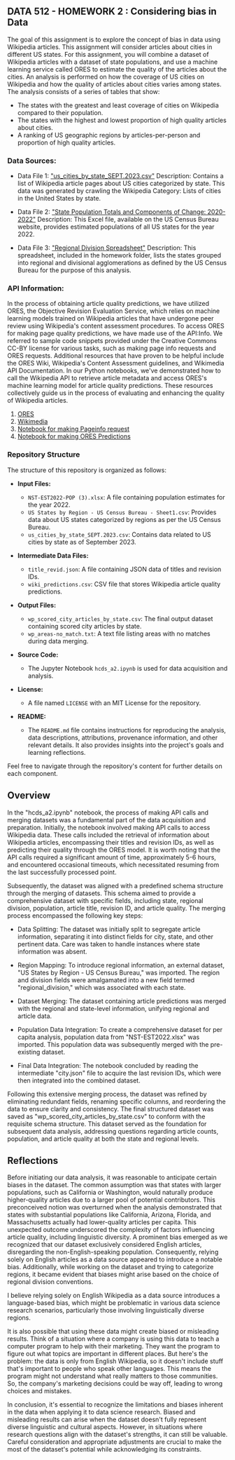 ## DATA 512 - HOMEWORK 2 : Considering bias in Data

The goal of this assignment is to explore the concept of bias in data using Wikipedia articles. This assignment will consider articles about cities in different US states. For this assignment, you will combine a dataset of Wikipedia articles with a dataset of state populations, and use a machine learning service called ORES to estimate the quality of the articles about the cities.
An analysis is performed on how the coverage of US cities on Wikipedia and how the quality of articles about cities varies among states. The analysis consists of a series of tables that show:
* The states with the greatest and least coverage of cities on Wikipedia compared to their population.
* The states with the highest and lowest proportion of high quality articles about cities.
* A ranking of US geographic regions by articles-per-person and proportion of high quality articles.



### Data Sources:

* Data File 1: ["us_cities_by_state_SEPT.2023.csv"](https://drive.google.com/file/d/1XAydF2Cqjr5u1zs-B9p09JVliqtFYv15/view?usp=drive_link)
Description: Contains a list of Wikipedia article pages about US cities categorized by state. This data was generated by crawling the Wikipedia Category: Lists of cities in the United States by state.

* Data File 2: ["State Population Totals and Components of Change: 2020-2022"](https://www.census.gov/data/tables/time-series/demo/popest/2020s-state-total.html)
Description: This Excel file, available on the US Census Bureau website, provides estimated populations of all US states for the year 2022.

* Data File 3: ["Regional Division Spreadsheet"](https://drive.google.com/file/d/1uG6Pj5m3NjBbx9Xkzdtfo_Ewo0zCNK8F/view?usp=drive_link)
Description: This spreadsheet, included in the homework folder, lists the states grouped into regional and divisional agglomerations as defined by the US Census Bureau for the purpose of this analysis.

### API Information:


In the process of obtaining article quality predictions, we have utilized ORES, the Objective Revision Evaluation Service, which relies on machine learning models trained on Wikipedia articles that have undergone peer review using Wikipedia's content assessment procedures. To access ORES for making page quality predictions, we have made use of the API:Info. We referred to sample code snippets provided under the Creative Commons CC-BY license for various tasks, such as making page info requests and ORES requests. Additional resources that have proven to be helpful include the ORES Wiki, Wikipedia's Content Assessment guidelines, and Wikimedia API Documentation. In our Python notebooks, we've demonstrated how to call the Wikipedia API to retrieve article metadata and access ORES's machine learning model for article quality predictions. These resources collectively guide us in the process of evaluating and enhancing the quality of Wikipedia articles.

1. [ORES](https://www.mediawiki.org/wiki/ORES)
2. [Wikimedia]( https://www.mediawiki.org/wiki/API:Info)
3. [Notebook for making Pageinfo request]( https://drive.google.com/file/d/15UoE16s-IccCTOXREjU3xDIz07tlpyrl/view?usp=sharing)
4. [Notebook for making ORES Predictions](https://drive.google.com/file/d/17C9xsmR9U3lJeD52UTbAedlHDetwYsxs/view?usp=sharing)


### **Repository Structure**

The structure of this repository is organized as follows:

- **Input Files:**
  - `NST-EST2022-POP (3).xlsx`: A file containing population estimates for the year 2022.
  - `US States by Region - US Census Bureau - Sheet1.csv`: Provides data about US states categorized by regions as per the US Census Bureau.
  - `us_cities_by_state_SEPT.2023.csv`: Contains data related to US cities by state as of September 2023.

- **Intermediate Data Files:**
  - `title_revid.json`: A file containing JSON data of titles and revision IDs.
  - `wiki_predictions.csv`: CSV file that stores Wikipedia article quality predictions.

- **Output Files:**
  - `wp_scored_city_articles_by_state.csv`: The final output dataset containing scored city articles by state.
  - `wp_areas-no_match.txt`: A text file listing areas with no matches during data merging.

- **Source Code:**
  - The Jupyter Notebook `hcds_a2.ipynb` is used for data acquisition and analysis.

- **License:**
  - A file named `LICENSE` with an MIT License for the repository.

- **README:**
  - The `README.md` file contains instructions for reproducing the analysis, data descriptions, attributions, provenance information, and other relevant details. It also provides insights into the project's goals and learning reflections.

Feel free to navigate through the repository's content for further details on each component.

## Overview 

In the "hcds_a2.ipynb" notebook, the process of making API calls and merging datasets was a fundamental part of the data acquisition and preparation. Initially, the notebook involved making API calls to access Wikipedia data. These calls included the retrieval of information about Wikipedia articles, encompassing their titles and revision IDs, as well as predicting their quality through the ORES model. It is worth noting that the API calls required a significant amount of time, approximately 5-6 hours, and encountered occasional timeouts, which necessitated resuming from the last successfully processed point.

Subsequently, the dataset was aligned with a predefined schema structure through the merging of datasets. This schema aimed to provide a comprehensive dataset with specific fields, including state, regional division, population, article title, revision ID, and article quality. The merging process encompassed the following key steps:

* Data Splitting: The dataset was initially split to segregate article information, separating it into distinct fields for city, state, and other pertinent data. Care was taken to handle instances where state information was absent.

* Region Mapping: To introduce regional information, an external dataset, "US States by Region - US Census Bureau," was imported. The region and division fields were amalgamated into a new field termed "regional_division," which was associated with each state.

* Dataset Merging: The dataset containing article predictions was merged with the regional and state-level information, unifying regional and article data.

* Population Data Integration: To create a comprehensive dataset for per capita analysis, population data from "NST-EST2022.xlsx" was imported. This population data was subsequently merged with the pre-existing dataset.

* Final Data Integration: The notebook concluded by reading the intermediate "city.json" file to acquire the last revision IDs, which were then integrated into the combined dataset.

Following this extensive merging process, the dataset was refined by eliminating redundant fields, renaming specific columns, and reordering the data to ensure clarity and consistency. The final structured dataset was saved as "wp_scored_city_articles_by_state.csv" to conform with the requisite schema structure. This dataset served as the foundation for subsequent data analysis, addressing questions regarding article counts, population, and article quality at both the state and regional levels.






## Reflections 

Before initiating our data analysis, it was reasonable to anticipate certain biases in the dataset. The common assumption was that states with larger populations, such as California or Washington, would naturally produce higher-quality articles due to a larger pool of potential contributors. This preconceived notion was overturned when the analysis demonstrated that states with substantial populations like California, Arizona, Florida, and Massachusetts actually had lower-quality articles per capita. This unexpected outcome underscored the complexity of factors influencing article quality, including linguistic diversity. A prominent bias emerged as we recognized that our dataset exclusively considered English articles, disregarding the non-English-speaking population. Consequently, relying solely on English articles as a data source appeared to introduce a notable bias. Additionally, while working on the dataset and  trying to categorize regions, it became evident that biases might arise based on the choice of regional division conventions.

I believe relying solely on English Wikipedia as a data source introduces a language-based bias, which might be problematic in various data science research scenarios, particularly those involving linguistically diverse regions. 

It is also possible that using these data might create biased or misleading results. Think of a situation where a company is using this data to teach a computer program to help with their marketing. They want the program to figure out what topics are important in different places. But here's the problem: the data is only from English Wikipedia, so it doesn't include stuff that's important to people who speak other languages. This means the program might not understand what really matters to those communities. So, the company's marketing decisions could be way off, leading to wrong choices and mistakes. 

In conclusion, it's essential to recognize the limitations and biases inherent in the data when applying it to data science research. Biased and misleading results can arise when the dataset doesn't fully represent diverse linguistic and cultural aspects. However, in situations where research questions align with the dataset's strengths, it can still be valuable. Careful consideration and appropriate adjustments are crucial to make the most of the dataset's potential while acknowledging its constraints.

